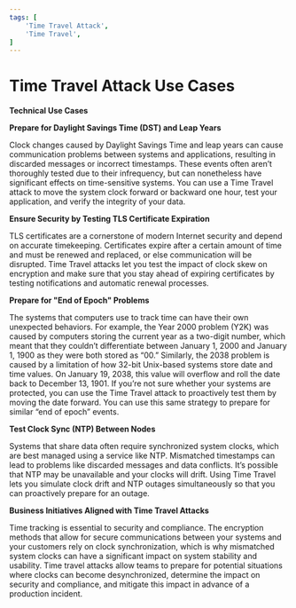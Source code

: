 ```yaml
---
tags: [
    'Time Travel Attack',
    'Time Travel',
]
---
```

# Time Travel Attack Use Cases

**Technical Use Cases**

**Prepare for Daylight Savings Time (DST) and Leap Years**

Clock changes caused by Daylight Savings Time and leap years can cause communication problems between systems and applications, resulting in discarded messages or incorrect timestamps. These events often aren’t thoroughly tested due to their infrequency, but can nonetheless have significant effects on time-sensitive systems. You can use a Time Travel attack to move the system clock forward or backward one hour, test your application, and verify the integrity of your data.

**Ensure Security by Testing TLS Certificate Expiration**

TLS certificates are a cornerstone of modern Internet security and depend on accurate timekeeping. Certificates expire after a certain amount of time and must be renewed and replaced, or else communication will be disrupted. Time Travel attacks let you test the impact of clock skew on encryption and make sure that you stay ahead of expiring certificates by testing notifications and automatic renewal processes.

**Prepare for "End of Epoch" Problems**

The systems that computers use to track time can have their own unexpected behaviors. For example, the Year 2000 problem (Y2K) was caused by computers storing the current year as a two-digit number, which meant that they couldn’t differentiate between January 1, 2000 and January 1, 1900 as they were both stored as “00.” Similarly, the 2038 problem is caused by a limitation of how 32-bit Unix-based systems store date and time values. On January 19, 2038, this value will overflow and roll the date back to December 13, 1901. If you’re not sure whether your systems are protected, you can use the Time Travel attack to proactively test them by moving the date forward. You can use this same strategy to prepare for similar “end of epoch” events.

**Test Clock Sync (NTP) Between Nodes**

Systems that share data often require synchronized system clocks, which are best managed using a service like NTP. Mismatched timestamps can lead to problems like discarded messages and data conflicts. It’s possible that NTP may be unavailable and your clocks will drift. Using Time Travel lets you simulate clock drift and NTP outages simultaneously so that you can proactively prepare for an outage.

**Business Initiatives Aligned with Time Travel Attacks**

Time tracking is essential to security and compliance. The encryption methods that allow for secure communications between your systems and your customers rely on clock synchronization, which is why mismatched system clocks can have a significant impact on system stability and usability. Time travel attacks allow teams to prepare for potential situations where clocks can become desynchronized, determine the impact on security and compliance, and mitigate this impact in advance of a production incident.
